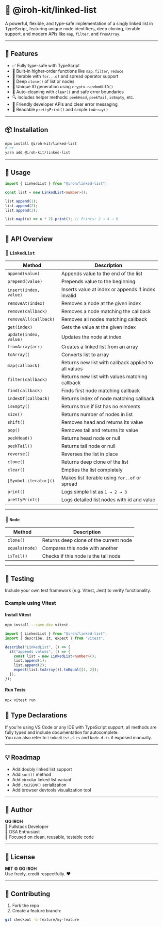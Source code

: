# 🔗 @iroh-kit/linked-list

A powerful, flexible, and type-safe implementation of a singly linked list in TypeScript, featuring unique node identifiers, deep cloning, iterable support, and modern APIs like `map`, `filter`, and `fromArray`.

---

## 🚀 Features

- ✅ Fully type-safe with TypeScript
- 🧠 Built-in higher-order functions like `map`, `filter`, `reduce`
- 🔄 Iterable with `for...of` and spread operator support
- 🧬 Deep `clone()` of list or nodes
- 🪪 Unique ID generation using `crypto.randomUUID()`
- 🧹 Auto-cleaning with `clear()` and safe error boundaries
- 🔍 Includes helper methods: `peekHead`, `peekTail`, `isEmpty`, etc.
- 🧰 Friendly developer APIs and clear error messaging
- 🧼 Readable `prettyPrint()` and simple `toArray()`

---

## 📦 Installation

```bash
npm install @iroh-kit/linked-list
# or
yarn add @iroh-kit/linked-list
```

---

## 🧪 Usage

```ts
import { LinkedList } from "@iroh/linked-list";

const list = new LinkedList<number>();

list.append(1);
list.append(2);
list.append(3);

list.map((x) => x * 2).print(); // Prints: 2 → 4 → 6
```

---

## 🧰 API Overview

### 📘 `LinkedList`

| Method                 | Description                                          |
| ---------------------- | ---------------------------------------------------- |
| `append(value)`        | Appends value to the end of the list                 |
| `prepend(value)`       | Prepends value to the beginning                      |
| `insert(index, value)` | Inserts value at index or appends if index invalid   |
| `removeAt(index)`      | Removes a node at the given index                    |
| `remove(callback)`     | Removes a node matching the callback                 |
| `removeAll(callback)`  | Removes all nodes matching callback                  |
| `get(index)`           | Gets the value at the given index                    |
| `update(index, value)` | Updates the node at index                            |
| `fromArray(arr)`       | Creates a linked list from an array                  |
| `toArray()`            | Converts list to array                               |
| `map(callback)`        | Returns new list with callback applied to all values |
| `filter(callback)`     | Returns new list with values matching callback       |
| `find(callback)`       | Finds first node matching callback                   |
| `indexOf(callback)`    | Returns index of node matching callback              |
| `isEmpty()`            | Returns true if list has no elements                 |
| `size()`               | Returns number of nodes in list                      |
| `shift()`              | Removes head and returns its value                   |
| `pop()`                | Removes tail and returns its value                   |
| `peekHead()`           | Returns head node or null                            |
| `peekTail()`           | Returns tail node or null                            |
| `reverse()`            | Reverses the list in place                           |
| `clone()`              | Returns deep clone of the list                       |
| `clear()`              | Empties the list completely                          |
| `[Symbol.iterator]()`  | Makes list iterable using `for..of` or spread        |
| `print()`              | Logs simple list as `1 → 2 → 3`                      |
| `prettyPrint()`        | Logs detailed list nodes with id and value           |

---

### 📘 `Node`

| Method         | Description                            |
| -------------- | -------------------------------------- |
| `clone()`      | Returns deep clone of the current node |
| `equals(node)` | Compares this node with another        |
| `isTail()`     | Checks if this node is the tail node   |

---

## 🧪 Testing

Include your own test framework (e.g. Vitest, Jest) to verify functionality.

### Example using Vitest

#### Install Vitest

```bash
npm install --save-dev vitest
```

```ts
import { LinkedList } from "@iroh/linked-list";
import { describe, it, expect } from "vitest";

describe("LinkedList", () => {
  it("appends values", () => {
    const list = new LinkedList<number>();
    list.append(1);
    list.append(2);
    expect(list.toArray()).toEqual([1, 2]);
  });
});
```

#### Run Tests

```bash
npx vitest run
```

## 📄 Type Declarations

If you're using VS Code or any IDE with TypeScript support, all methods are fully typed and include documentation for autocomplete.  
You can also refer to `LinkedList.d.ts` and `Node.d.ts` if exposed manually.

---

## 💡 Roadmap

- Add doubly linked list support
- Add `sort()` method
- Add circular linked list variant
- Add `.toJSON()` serialization
- Add browser devtools visualization tool

---

## 🧙 Author

**GG IROH**  
💼 Fullstack Developer  
🧠 DSA Enthusiast  
🧰 Focused on clean, reusable, testable code

---

## 🪪 License

**MIT © GG IROH**  
Use freely, credit respectfully. ❤️

---

## 🫱 Contributing

1. Fork the repo
2. Create a feature branch:

```bash
git checkout -b feature/my-feature
```
